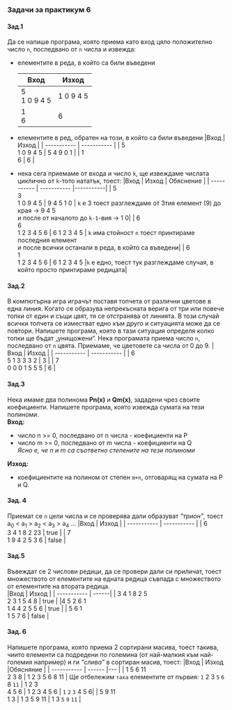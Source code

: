 ### Задачи за практикум 6

#### Зад.1
Да се напише програма, която приема като вход цяло положително число `n`, последвано от `n` числа и извежда:  
- елементите в реда, в който са били въведени

  |Вход                  | Изход           |
  | -----------          | -----------     |
  | 5 <br> 1 0 9 4 5     | 1 0 9 4 5       |
  | 1 <br> 6             | 6               |
- елементите в ред, oбратен на този, в който са били въведени
    |Вход                  | Изход           |
    | -----------          | -----------     |
    | 5 <br> 1 0 9 4 5     | 5 4 9 0 1       |
    | 1 <br> 6             | 6               |
- нека сега приемаме от входа и число `k`, ще извеждаме числата циклично от `k`-тото нататък, тоест: 
   |Вход                       | Изход           | Обяснение |
   | -----------               | -----------     |-----------|
   | 5 <br>3<br> 1 0 9 4 5     | 9 4 5 1 0       | `k` е 3 тоест разглеждаме от 3тия елемент (9) до края 												-> 9 4 5 <br>  и после от началото до `k-1`-вия -> 1 0|
   | 6 <br> 6 <br> 1 2 3 4 5 6 | 6 1 2 3 4 5     | `k` има стойност `n` тоест принтираме последния елемент <br> и после всички останали в реда, в който са въведени|
   | 6 <br> 1 <br> 1 2 3 4 5 6 | 6 1 2 3 4 5     |`k` е едно, тоест тук разглеждаме случая, в който просто принтираме редицата|
  
#### Зад.2
В компютърна игра играчът поставя топчета от различни цветове в една линия. Когато се образува непрекъсната верига от три или повече топки от един и същи цвят, тя се отстранява от линията. В този случай всички топчета се изместват едно към друго и ситуацията може да се повтори. Напишете програма, която в тази ситуация определя колко топки ще бъдат „унищожени“. Нека програмата приема число `n`, последвано от `n` цвята.
Приемаме, че цветовете са числа от 0 до 9.
|Вход                  | Изход           |
| -----------          | -----------     |
| 6 <br> 5 1 3 3 3 2   | 3    |
| 7 <br> 0 0 0 1 5 5 5 | 6               |

#### Зад.3
Нека имаме два полинома **Pn(x)** и **Qm(x)**, зададени чрез своите коефициенти. Напишете програма, която извежда сумата на тези полиноми.  
**Вход:** 
- число n >= 0, последвано от n числа - коефициенти на Р
- число m >= 0, последвано от m числа - коефициенти на Q    
*Ясно е, че n и m са съответно степените на тези полиноми*  

**Изход:**
- коефициентите на полином от степен `m+n`, отговарящ на сумата на P и Q.

#### Зад. 4
Приемат се `n` цели числа и се проверява дали образуват *"трион"*, тоест a<sub>0</sub> < a<sub>1</sub> > a<sub>2</sub> < a<sub>3</sub> > a<sub>4</sub> ...
|Вход                  | Изход           |
| -----------          | -----------     |
| 6 <br> 3 4 1 8 2 23  | true            |
| 7 <br> 1 9 4 2 5 3 6 | false           |

#### Зад.5
Въвеждат се 2 числови редици, да се провери дали си приличат, тоест множеството от елементите на едната редица съвпада с множеството от елементите на втората редица.  
|Вход                            | Изход |
| -----------                    | ------|
|  3 4 1 8 2 5 <br> 2 3 1 5 4 8  | true  |
|4 5 2 6 1 <br> 1 4 4 2 5 5 6    | true  |
| 5 6 1 <br> 1 5 7 6             | false |

#### Зад. 6
Напишете програма, която приема 2 сортирани масива, тоест такива, чиито елементи са подредени по големина (от най-малкия към най-големия например) и ги *"слива"* в сортиран масив, тоест: 
|Вход                   | Изход          |Обясняние         |
| -----------           | ------         |---               |
|  1 5 6 11 <br> 2 3 8  | 1 2 3 5 6 8 11 | Ще отбележим `така` елементите от първия: `1` 2 3 `5` `6` 8 `11`
| 1 2 3 <br> 4 5 6      | 1 2 3 4 5 6    | `1` `2` `3` 4 5 6|
| 5 9 11 <br> 1 3       | 1 3 5 9 11     | 1 3 `5` `9` `11` |

